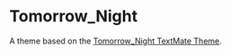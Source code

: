 # Tomorrow_Night

A theme based on the [Tomorrow_Night TextMate Theme](http://colorsublime.com/theme/Tomorrow_Night).
